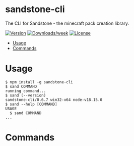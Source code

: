 sandstone-cli
=============

The CLI for Sandstone - the minecraft pack creation library.

[![Version](https://img.shields.io/npm/v/sandstone-cli.svg)](https://npmjs.org/package/sandstone-cli)
[![Downloads/week](https://img.shields.io/npm/dw/sandstone-cli.svg)](https://npmjs.org/package/sandstone-cli)
[![License](https://img.shields.io/npm/l/sandstone-cli.svg)](https://github.com/sandstone-mc/sandstone-cli/blob/master/package.json)

<!-- toc -->
* [Usage](#usage)
* [Commands](#commands)
<!-- tocstop -->
# Usage
<!-- usage -->
```sh-session
$ npm install -g sandstone-cli
$ sand COMMAND
running command...
$ sand (--version)
sandstone-cli/0.6.7 win32-x64 node-v18.15.0
$ sand --help [COMMAND]
USAGE
  $ sand COMMAND
...
```
<!-- usagestop -->
# Commands
<!-- commands -->

<!-- commandsstop -->
